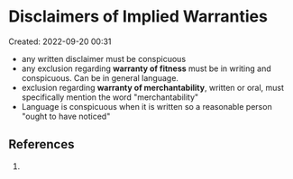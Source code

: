 # Disclaimers of Implied Warranties
Created: 2022-09-20 00:31

- any written disclaimer must be conspicuous 
- any exclusion regarding **warranty of fitness** must be in writing and conspicuous. Can be in general language. 
- exclusion regarding **warranty of merchantability**, written or oral, must specifically mention the word "merchantability"
- Language is conspicuous when it is written so a reasonable person "ought to have noticed"

## References

1. 